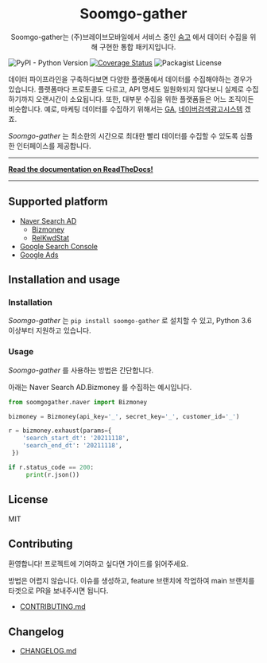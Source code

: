 <p align="center">
  <h1 align="center">Soomgo-gather</h1>
  <p align="center">Soomgo-gather는 (주)브레이브모바일에서 서비스 중인 <a href="https://soomgo.com/", target="_blank">숨고</a>
  에서 데이터 수집을 위해 구현한 통합 패키지입니다.</p> 
</p>

![PyPI - Python Version](https://img.shields.io/badge/python->=3.6-blue)
[![Coverage Status](https://coveralls.io/repos/github/Soomgo-Platform/soomgo-gather/badge.svg?branch=main)](https://coveralls.io/github/Soomgo-Platform/soomgo-gather?branch=main)
![Packagist License](https://img.shields.io/badge/license-MIT-green)

[comment]: <> (Soomgo-gather는 soomgo에서 데이터 수집을 위해 만든 외부 API 호출 통합 패키지이다.)

[comment]: <> (데이터 수집대상은 Naver SearchAd, Google Ads, Appsflyer 등이 포함될 예정이다.)

데이터 파이프라인을 구축하다보면 다양한 플랫폼에서 데이터를 수집해야하는 경우가 있습니다. 플랫폼마다 프로토콜도 다르고, API 명세도 일원화되지 않다보니 실제로 수집하기까지 오랜시간이 소요됩니다. 
또한, 대부분 수집을 위한 플랫폼들은 어느 조직이든 비슷합니다. 예로, 마케팅 데이터를 수집하기 위해서는 [GA](https://analytics.google.com/analytics/web/), 
[네이버검색광고시스템](https://searchad.naver.com/) 겠죠.

_Soomgo-gather_ 는 최소한의 시간으로 최대한 빨리 데이터를 수집할 수 있도록 심플한 인터페이스를 제공합니다.

---

**[Read the documentation on ReadTheDocs!](https://soomgo-gather.readthedocs.io/ko/latest/)**

---

## Supported platform

* [Naver Search AD](https://searchad.naver.com/)
    * [Bizmoney](https://naver.github.io/searchad-apidoc/#/tags/Bizmoney)  
    * [RelKwdStat](https://naver.github.io/searchad-apidoc/#/tags/RelKwdStat)
* [Google Search Console](https://search.google.com/search-console/about)
* [Google Ads](https://developers.google.com/google-ads/api/reference/rpc/v9/SearchGoogleAdsStreamRequest)

## Installation and usage

### Installation

_Soomgo-gather_ 는 `pip install soomgo-gather` 로 설치할 수 있고, Python 3.6 이상부터 지원하고 있습니다. 

### Usage

_Soomgo-gather_ 를 사용하는 방법은 간단합니다.

아래는 Naver Search AD.Bizmoney 를 수집하는 예시입니다.

```python
from soomgogather.naver import Bizmoney

bizmoney = Bizmoney(api_key='_', secret_key='_', customer_id='_')

r = bizmoney.exhaust(params={
    'search_start_dt': '20211118',
    'search_end_dt': '20211118',
 })

if r.status_code == 200:
     print(r.json())
```


## License

MIT

## Contributing

환영합니다! 프로젝트에 기여하고 싶다면 가이드를 읽어주세요.

방법은 어렵지 않습니다. 이슈를 생성하고, feature 브랜치에 작업하여 main 브랜치를 타겟으로 PR을 보내주시면 됩니다.

- [CONTRIBUTING.md](./CONTRIBUTING.md)

## Changelog

- [CHANGELOG.md](./CHANGELOG.md)


